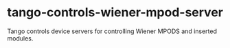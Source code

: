# tango-controls-wiener-mpod-server
Tango controls device servers for controlling Wiener MPODS and inserted modules.
